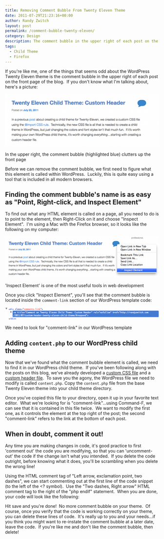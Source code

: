 ```yaml
---
title: Removing Comment Bubble From Twenty Eleven Theme
date: 2011-07-29T21:23:16+00:00
author: Randy Zwitch
layout: post
permalink: /comment-bubble-twenty-eleven/
category: Design
description: The comment bubble in the upper right of each post on the front page of the WordPress Twenty Eleven theme clutters up the front page.
tags:
  - Child Theme
  - Firefox
---
```

If you're like me, one of the things that seems odd about the WordPress Twenty Eleven theme is the comment bubble in the upper right of each post on the front page of the blog.  If you don't know what I'm talking about, here's a picture:

![wordpress-twenty-eleven-comment-bubble](/wp-content/uploads/2011/07/wordpress-twenty-eleven-comment-bubble.png)

<p class="wp-caption-text">
In the upper right, the comment bubble (highlighted blue) clutters up the front page
</p>

Before we can remove the comment bubble, we first need to figure what this element is called within WordPress.  Luckily, this is quite easy using a tool that is included in all modern browsers.

## Finding the comment bubble's name is as easy as "Point, Right-click, and Inspect Element"

To find out what any HTML element is called on a page, all you need to do is to point to the element, then Right-Click on it and choose "Inspect Element".  I'm using a Mac with the Firefox browser, so it looks like the following on my computer:

![firefox-5-inspect-element](/wp-content/uploads/2011/07/firefox-5-inspect-element.png)

<p class="wp-caption-text">
'Inspect Element' is one of the most useful tools in web development
</p>

Once you click "Inspect Element", you'll see that the comment bubble is located inside the `comment-link` section of our WordPress template code:

![comment-link](/wp-content/uploads/2011/07/comment-link.png)

<p class="wp-caption-text">
We need to look for "comment-link" in our WordPress template
</p>

## Adding `content.php` to our WordPress child theme

Now that we've found what the comment bubble element is called, we need to find it in our WordPress child theme.  If you've been following along with the posts on this blog, we've already developed a [custom CSS file](http://randyzwitch.com/2011/07/twenty-eleven-child-theme-creating-css-file/ "Twenty Eleven Child Theme: Creating CSS file") and a [custom header file](http://randyzwitch.com/2011/07/custom-header-twenty-eleven-child-theme/ "Twenty Eleven Child Theme:  Custom Header").  To save you the agony, the WordPress file we need to modify is called `content.php`. Copy the `content.php` file from the base Twenty Eleven theme into your child theme directory.

Once you've copied this file to your directory, open it up in your favorite text editor.  What we're looking for is "comment-link"...using Command-F, we can see that it is contained in this file twice.  We want to modify the first one, as it controls the element at the top right of the post; the second "comment-link" refers to the link at the bottom of each post.

## When in doubt, comment it out!

Any time you are making changes in code, it's good practice to first 'comment out' the code you are modifying, so that you can 'uncomment-out' the code if the change isn't what you intended.  If you delete the code outright, before knowing what it does, you'll be scrambling when you delete the wrong line!

Using the HTML comment tag of "Left arrow, exclamation point, two dashes", we can start commenting out at the first line of the code snippet (to the left of the <? <!--? symbol), and close the comment tag at the last line (to the right of the ?--> symbol).  Use the "Two dashes, Right arrow" HTML comment tag to the right of the "php endif" statement.  When you are done, your code will look like the following:



Hit save and you're done!  No more comment bubble on your theme.  Of course, once you verify that the code is working correctly on your theme, you can delete these lines of code.  It's really up to you and your needs...if you think you might want to re-instate the comment bubble at a later date, leave the code.  If you're like me and don't like the comment bubble, then delete!
